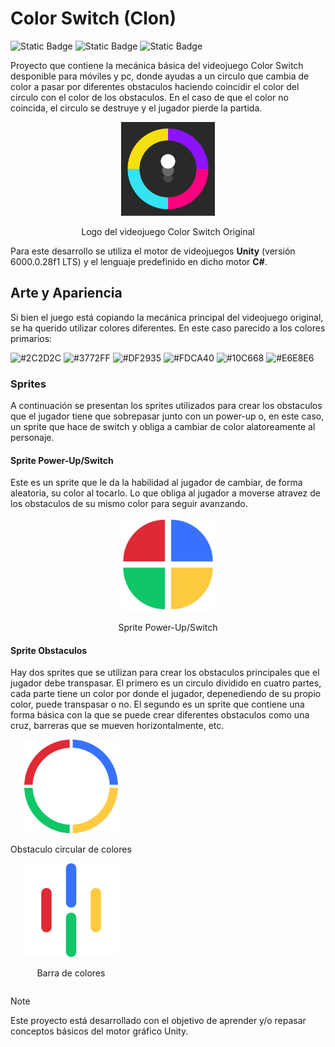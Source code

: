 # Color Switch (Clon)

![Static Badge](https://img.shields.io/badge/Engine-Unity-blue?style=flat-square)
![Static Badge](https://img.shields.io/badge/Language-C%23-blue?style=flat-square)
![Static Badge](https://img.shields.io/badge/Practice-gray?style=flat-square)

Proyecto que contiene la mecánica básica del videojuego Color Switch desponible para móviles y pc, donde ayudas a un circulo que cambia de color a pasar por diferentes obstaculos haciendo coincidir el color del circulo con el color de los obstaculos. En el caso de que el color no coincida, el circulo se destruye y el jugador pierde la partida.

<div align="center">
    <img src="./img/ColorSwitch-Logo.png" alt="Logo de Color Switch Original" width="150" height="150"/>
    <p>Logo del videojuego Color Switch Original</p>
</div>

Para este desarrollo se utiliza el motor de videojuegos **Unity** (versión 6000.0.28f1 LTS) y el lenguaje predefinido en dicho motor **C#**.

## Arte y Apariencia
Si bien el juego está copiando la mecánica principal del videojuego original, se ha querido utilizar colores diferentes. En este caso parecido a los colores primarios:

![#2C2D2C](https://placehold.co/100x35/2C2D2C/E6E8E6.webp?text=2C2D2C)
![#3772FF](https://placehold.co/100x35/3772FF/2C2D2C.webp?text=3772FF)
![#DF2935](https://placehold.co/100x35/DF2935/E6E8E6.webp?text=DF2935)
![#FDCA40](https://placehold.co/100x35/FDCA40/2C2D2C.webp?text=FDCA40)
![#10C668](https://placehold.co/100x35/10C668/2C2D2C.webp?text=10C668)
![#E6E8E6](https://placehold.co/100x35/E6E8E6/2C2D2C.webp?text=E6E8E6)

### Sprites
A continuación se presentan los sprites utilizados para crear los obstaculos que el jugador tiene que sobrepasar junto con un power-up o, en este caso, un sprite que hace de switch y obliga a cambiar de color alatoreamente al personaje.

#### Sprite Power-Up/Switch
Este es un sprite que le da la habilidad al jugador de cambiar, de forma aleatoria, su color al tocarlo. Lo que obliga al jugador a moverse atravez de los obstaculos de su mismo color para seguir avanzando.

<div align="center">
    <img src="./img/Color-Switch.png" alt="Sprite Power-Up/Switch" width="150" height="150"/>
    <p>Sprite Power-Up/Switch</p>
</div>


#### Sprite Obstaculos
Hay dos sprites que se utilizan para crear los obstaculos principales que el jugador debe transpasar. El primero es un circulo dividido en cuatro partes, cada parte tiene un color por donde el jugador, depenediendo de su propio color, puede transpasar o no. El segundo es un sprite que contiene una forma básica con la que se puede crear diferentes obstaculos como una cruz, barreras que se mueven horizontalmente, etc.

<div style="display:table-cell; vertical-align:middle; text-align:center">
    <img src="./img/Obstacle-Circle.png" alt="Obstaculo en forma de circulo" width="150" height="150"/>
    <p>Obstaculo circular de colores</p>
<!-- </div>
<div align="center"> -->
    <img src="./img/Obstacle-Cross.png" alt="Barras de obstaculos" width="150" height="150"/>
    <p>Barra de colores</p>
</div>

> [!NOTE]
> Este proyecto está desarrollado con el objetivo de aprender y/o repasar conceptos básicos del motor gráfico Unity.